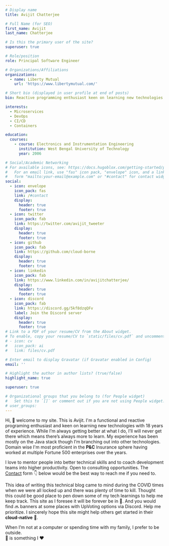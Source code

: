 ```yaml
---
# Display name
title: Avijit Chatterjee

# Full Name (for SEO)
first_name: Avijit
last_name: Chatterjee

# Is this the primary user of the site?
superuser: true

# Role/position
role: Principal Software Engineer

# Organizations/Affiliations
organizations:
  - name: Liberty Mutual
    url: 'https://www.libertymutual.com/'

# Short bio (displayed in user profile at end of posts)
bio: Reactive programming enthusiast keen on learning new technologies

interests:
  - Microservices
  - DevOps
  - CI/CD
  - Containers

education:
  courses:
    - course: Electronics and Instrumentation Engineering
      institution: West Bengal University of Technology
      year: 2006

# Social/Academic Networking
# For available icons, see: https://docs.hugoblox.com/getting-started/page-builder/#icons
#   For an email link, use "fas" icon pack, "envelope" icon, and a link in the
#   form "mailto:your-email@example.com" or "#contact" for contact widget.
social:
  - icon: envelope
    icon_pack: fas
    link: /#contact
    display:
      header: true
      footer: true
  - icon: twitter
    icon_pack: fab
    link: https://twitter.com/avijit_tweeter
    display:
      header: true
      footer: true
  - icon: github
    icon_pack: fab
    link: https://github.com/cloud-borne
    display:
      header: true
      footer: true
  - icon: linkedin
    icon_pack: fab
    link: https://www.linkedin.com/in/avijitchatterjee/
    display:
      header: true
      footer: true
  - icon: discord
    icon_pack: fab
    link: https://discord.gg/5kf8dzqQFv
    label: Join the Discord server
    display:
      header: true
      footer: true
# Link to a PDF of your resume/CV from the About widget.
# To enable, copy your resume/CV to `static/files/cv.pdf` and uncomment the lines below.
# - icon: cv
#   icon_pack: ai
#   link: files/cv.pdf

# Enter email to display Gravatar (if Gravatar enabled in Config)
email: ''

# Highlight the author in author lists? (true/false)
highlight_name: true

superuser: true

# Organizational groups that you belong to (for People widget)
#   Set this to `[]` or comment out if you are not using People widget.
# user_groups:
---
```


Hi, 👋 welcome to my site. This is Avijit. I'm a functional and reactive programing enthusiast and keen on learning new technologies with 18 years of experience. While I’m always getting better at what I do, I’ll will never get there which means there’s always more to learn. My experience has been mostly on the Java stack though I’m branching out into other technologies. Domain wise I'm most proficient in the **P&C** Insurance sphere having worked at multiple Fortune 500 enterprises over the years.

I love to mentor people into better technical skills and to coach development teams into higher productivity. Open to consulting opportunities. The [Contact](#contact) form 👇 below would be the best way to reach me if you need to.<br>

This idea of writing this technical blog came to mind during the COVID times when we were all locked up and there was plenty of time to kill. Thought this could be good place to pen down some of my tech learnings to help me keep track.
This site as I foresee it will be forever be in 🚧. And you would find 🔜 banners at some places with UpVoting options via Discord. Help me prioritize. I sincerely hope this site might help others get started in their **cloud-native** 🚀.

When I’m not at a computer or spending time with my family, I prefer to be outside. <br>
:bicyclist: is something I :heart:
